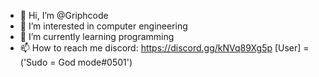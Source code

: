 - 👋 Hi, I’m @Griphcode
- 👀 I’m interested in computer engineering 
- 🌱 I’m currently learning programming 
- 📫 How to reach me discord: https://discord.gg/kNVq89Xg5p [User] = ('Sudo = God mode#0501')
